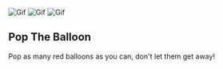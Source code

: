 ![Gif](https://s2.gifyu.com/images/Menuf36850a73a9e202e.gif)  ![Gif](https://s2.gifyu.com/images/Start.gif)  ![Gif](https://s2.gifyu.com/images/Midgame.gif)


## Pop The Balloon

Pop as many red balloons as you can, don't let them get away!

